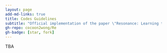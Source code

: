 ```yaml
---
layout: page
add-md-links: true
title: Codes Guidelines
subtitle: "Official implementation of the paper \"Resonance: Learning to Predict Social-Aware Pedestrian Trajectories as Co-Vibrations\""
gh-repo: cocoon2wong/Re
gh-badge: [star, fork]
---
```

<!--
 * @Author: Conghao Wong
 * @Date: 2024-11-29 11:27:18
 * @LastEditors: Conghao Wong
 * @LastEditTime: 2024-11-29 11:27:31
 * @Github: https://cocoon2wong.github.io
 * Copyright 2024 Conghao Wong, All Rights Reserved.
-->

TBA
